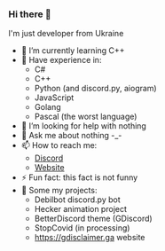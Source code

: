 ### Hi there 👋

I'm just developer from Ukraine

- 🌱 I’m currently learning C++
- 💼 Have experience in:
  - C#
  - C++
  - Python (and discord.py, aiogram)
  - JavaScript
  - Golang
  - Pascal (the worst language)
- 🤔 I’m looking for help with nothing
- 💬 Ask me about nothing -_-
- 📫 How to reach me:
  - [Discord](https://discord.gg/4dEmQjt)
  - [Website](https://gdisclaimer.ga/)
- ⚡ Fun fact: this fact is not funny
- 📝 Some my projects: 
  - Debilbot discord.py bot
  - Hecker animation project
  - BetterDiscord theme (GDiscord)
  - StopCovid (in processing)
  - https://gdisclaimer.ga website
